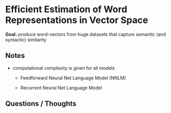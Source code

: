 # Efficient Estimation of Word Representations in Vector Space

**Goal:** produce word-vectors from huge datasets that capture semantic (and syntactic) similarity

## Notes

* computational complexity is given for all models

    - Feedforward Neural Net Language Model (NNLM)

    - Recurrent Neural Net Language Model


## Questions / Thoughts